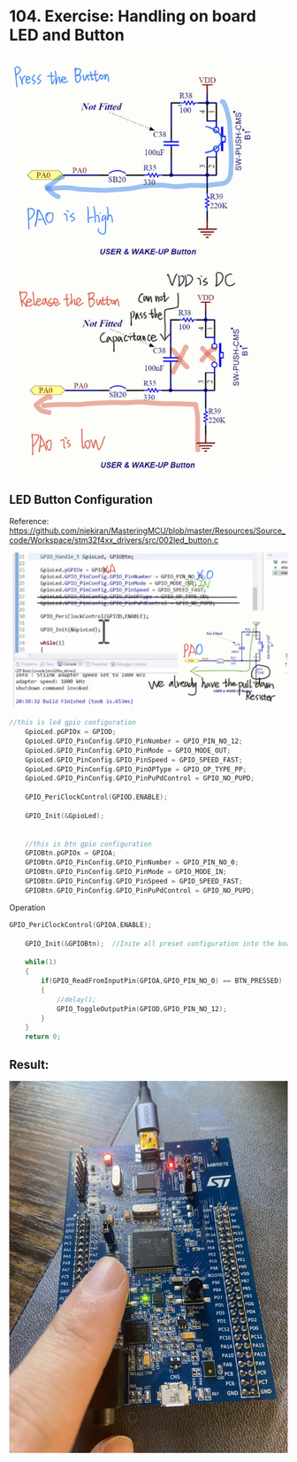 # 104. Exercise: Handling on board LED and Button



![01](https://github.com/knightsummon/Mastering-Microcontroller-and-Embedded-Driver-Development/blob/main/27.%20Exercise/104.%20Exercise%20Handling%20on%20board%20LED%20and%20Button.assets/01.jpg)

## LED Button Configuration

Reference: https://github.com/niekiran/MasteringMCU/blob/master/Resources/Source_code/Workspace/stm32f4xx_drivers/src/002led_button.c

![02](https://github.com/knightsummon/Mastering-Microcontroller-and-Embedded-Driver-Development/blob/main/27.%20Exercise/104.%20Exercise%20Handling%20on%20board%20LED%20and%20Button.assets/02.jpg)

```c
//this is led gpio configuration
	GpioLed.pGPIOx = GPIOD;
	GpioLed.GPIO_PinConfig.GPIO_PinNumber = GPIO_PIN_NO_12;
	GpioLed.GPIO_PinConfig.GPIO_PinMode = GPIO_MODE_OUT;
	GpioLed.GPIO_PinConfig.GPIO_PinSpeed = GPIO_SPEED_FAST;
	GpioLed.GPIO_PinConfig.GPIO_PinOPType = GPIO_OP_TYPE_PP;
	GpioLed.GPIO_PinConfig.GPIO_PinPuPdControl = GPIO_NO_PUPD;

	GPIO_PeriClockControl(GPIOD,ENABLE);

	GPIO_Init(&GpioLed);


	//this is btn gpio configuration
	GPIOBtn.pGPIOx = GPIOA;
	GPIOBtn.GPIO_PinConfig.GPIO_PinNumber = GPIO_PIN_NO_0;
	GPIOBtn.GPIO_PinConfig.GPIO_PinMode = GPIO_MODE_IN;
	GPIOBtn.GPIO_PinConfig.GPIO_PinSpeed = GPIO_SPEED_FAST;
	GPIOBtn.GPIO_PinConfig.GPIO_PinPuPdControl = GPIO_NO_PUPD;
```

Operation

```c
GPIO_PeriClockControl(GPIOA,ENABLE);

	GPIO_Init(&GPIOBtn);  //Inite all preset configuration into the board

	while(1)
	{
		if(GPIO_ReadFromInputPin(GPIOA,GPIO_PIN_NO_0) == BTN_PRESSED)
		{
			//delay();
			GPIO_ToggleOutputPin(GPIOD,GPIO_PIN_NO_12);
		}
	}
	return 0;
```

## Result:

![03](https://github.com/knightsummon/Mastering-Microcontroller-and-Embedded-Driver-Development/blob/main/27.%20Exercise/104.%20Exercise%20Handling%20on%20board%20LED%20and%20Button.assets/03.jpg)
